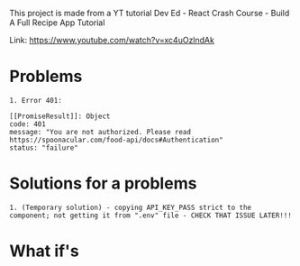 This project is made from a YT tutorial Dev Ed - React Crash Course - Build A Full Recipe App Tutorial

Link: https://www.youtube.com/watch?v=xc4uOzlndAk

# Problems

    1. Error 401:
    
    [[PromiseResult]]: Object
    code: 401
    message: "You are not authorized. Please read https://spoonacular.com/food-api/docs#Authentication"
    status: "failure"

# Solutions for a problems

    1. (Temporary solution) - copying API_KEY_PASS strict to the component; not getting it from ".env" file - CHECK THAT ISSUE LATER!!!

# What if's

